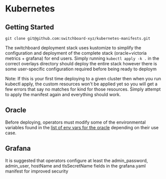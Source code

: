 # Kubernetes

## Getting Started

`git clone git@github.com:switchboard-xyz/kubernetes-manifests.git`

The switchboard deployment stack uses kustomize to simplify the configuration and deployment of the complete stack (oracle+victoria metrics + grafana) for end users. Simply running `kubectl apply -k .` in the correct overlays directory should deploy the entire stack however there is some user-specific configuration required before being ready to deploym

Note: If this is your first time deploying to a given cluster then when you run kubectl apply, the custom resources won't be applied yet so you will get a few errors that say no matches for kind for those resources. Simply attempt to apply the manifest again and everything should work.

## Oracle

Before deploying, operators must modify some of the environmental variables found in the [list of env vars for the oracle](https://www.example.com) depending on their use case.

## Grafana

It is suggested that operators configure at least the admin_password, admin_user, hostName and tlsSecretName fields in the grafana.yaml manifest for improved security
